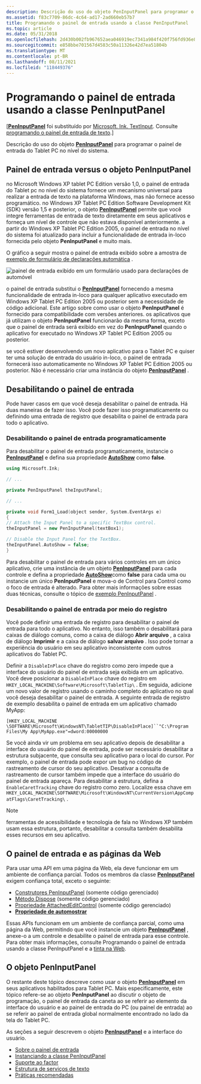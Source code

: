 ```yaml
---
description: Descrição do uso do objeto PenInputPanel para programar o painel de entrada do Tablet PC no nível do sistema.
ms.assetid: f83c7709-86dc-4c64-ad17-2ad660eb57b7
title: Programando o painel de entrada usando a classe PenInputPanel
ms.topic: article
ms.date: 05/31/2018
ms.openlocfilehash: 2d430b002fb967652aea046919ec7341a984f420f756fd936e8c68dbfce8c055
ms.sourcegitcommit: e858bbe701567d4583c50a11326e42d7ea51804b
ms.translationtype: MT
ms.contentlocale: pt-BR
ms.lasthandoff: 08/11/2021
ms.locfileid: "118449376"
---
```

# <a name="programming-the-input-panel-using-the-peninputpanel-class"></a>Programando o painel de entrada usando a classe PenInputPanel

\[[**PenInputPanel**](peninputpanel-class.md) foi substituído por [Microsoft. Ink. TextInput](/previous-versions/ms581554(v=vs.100)). Consulte [programando o painel de entrada de texto](programming-the-text-input-panel.md).\]

Descrição do uso do objeto [**PenInputPanel**](peninputpanel-class.md) para programar o painel de entrada do Tablet PC no nível do sistema.

## <a name="input-panel-vs-the-peninputpanel-object"></a>Painel de entrada versus o objeto PenInputPanel

no Microsoft Windows XP tablet PC Edition versão 1,0, o painel de entrada do Tablet pc no nível do sistema fornece um mecanismo universal para realizar a entrada de texto na plataforma Windows, mas não fornece acesso programático. no Windows XP Tablet PC Edition Software Development Kit (SDK) versão 1,5 e posterior, o objeto [**PenInputPanel**](peninputpanel-class.md) permite que você integre ferramentas de entrada de texto diretamente em seus aplicativos e forneça um nível de controle que não estava disponível anteriormente. a partir do Windows XP Tablet PC Edition 2005, o painel de entrada no nível do sistema foi atualizado para incluir a funcionalidade de entrada in-loco fornecida pelo objeto **PenInputPanel** e muito mais.

O gráfico a seguir mostra o painel de entrada exibido sobre a amostra de [exemplo de formulário de declarações automática](auto-claims-form-sample.md) .

![painel de entrada exibido em um formulário usado para declarações de automóvel](images/36eaa36b-1b0c-4363-96fa-092f70663ffa.jpg)

o painel de entrada substitui o [**PenInputPanel**](peninputpanel-class.md) fornecendo a mesma funcionalidade de entrada in-loco para qualquer aplicativo executado em Windows XP Tablet PC Edition 2005 ou posterior sem a necessidade de código adicional. Este artigo sobre como usar o objeto **PenInputPanel** é fornecido para compatibilidade com versões anteriores. os aplicativos que já utilizam o objeto **PenInputPanel** funcionarão da mesma forma, exceto que o painel de entrada será exibido em vez do **PenInputPanel** quando o aplicativo for executado no Windows XP Tablet PC Edition 2005 ou posterior.

se você estiver desenvolvendo um novo aplicativo para o Tablet PC e quiser ter uma solução de entrada do usuário in-loco, o painel de entrada fornecerá isso automaticamente no Windows XP Tablet PC Edition 2005 ou posterior. Não é necessário criar uma instância do objeto [**PenInputPanel**](peninputpanel-class.md) .

## <a name="disabling-the-input-panel"></a>Desabilitando o painel de entrada

Pode haver casos em que você deseja desabilitar o painel de entrada. Há duas maneiras de fazer isso. Você pode fazer isso programaticamente ou definindo uma entrada de registro que desabilita o painel de entrada para todo o aplicativo.

### <a name="disabling-input-panel-programmatically"></a>Desabilitando o painel de entrada programaticamente

Para desabilitar o painel de entrada programaticamente, instancie o [**PenInputPanel**](peninputpanel-class.md) e defina sua propriedade [**AutoShow**](/windows/win32/api/peninputpanel/nf-peninputpanel-ipeninputpanel-get_autoshow) como **false**.


```C++
using Microsoft.Ink;

// ...

private PenInputPanel theInputPanel;

// ...

private void Form1_Load(object sender, System.EventArgs e)
{
// Attach the Input Panel to a specific TextBox control.
theInputPanel = new PenInputPanel(textBox1);

// Disable the Input Panel for the TextBox.
theInputPanel.AutoShow = false;
}
```



Para desabilitar o painel de entrada para vários controles em um único aplicativo, crie uma instância de um objeto [**PenInputPanel**](peninputpanel-class.md) para cada controle e defina a propriedade [**AutoShow**](/windows/win32/api/peninputpanel/nf-peninputpanel-ipeninputpanel-get_autoshow)como **false** para cada uma ou instancie um único **PenInputPanel** e mova-o de Control para Control como o foco de entrada é alterado. Para obter mais informações sobre essas duas técnicas, consulte o tópico de [exemplo PenInputPanel](peninputpanel-sample.md) .

### <a name="disabling-input-panel-through-the-registry"></a>Desabilitando o painel de entrada por meio do registro

Você pode definir uma entrada de registro para desabilitar o painel de entrada para todo o aplicativo. No entanto, isso também o desabilitará para caixas de diálogo comuns, como a caixa de diálogo **Abrir arquivo** , a caixa de diálogo **Imprimir** e a caixa de diálogo **salvar arquivo** . Isso pode tornar a experiência do usuário em seu aplicativo inconsistente com outros aplicativos do Tablet PC.

Definir a `DisableInPlace` chave do registro como zero impede que a interface do usuário do painel de entrada seja exibida em um aplicativo. Você deve posicionar a `DisableInPlace` chave do registro em `HKEY_LOCAL_MACHINE\Software\Microsoft\TabletTip\` . Em seguida, adicione um novo valor de registro usando o caminho completo do aplicativo no qual você deseja desabilitar o painel de entrada. A seguinte entrada de registro de exemplo desabilita o painel de entrada em um aplicativo chamado MyApp:

`[HKEY_LOCAL_MACHINE \SOFTWARE\Microsoft\WindowsNT\TabletTIP\DisableInPlace]``"C:\Program Files\My App\MyApp.exe"=dword:00000000`

Se você ainda vir um problema em seu aplicativo depois de desabilitar a interface do usuário do painel de entrada, pode ser necessário desabilitar a estrutura subjacente, que consulta seu aplicativo para o local do cursor. Por exemplo, o painel de entrada pode expor um bug no código de rastreamento de cursor do seu aplicativo. Desativar a consulta de rastreamento de cursor também impede que a interface do usuário do painel de entrada apareça. Para desabilitar a estrutura, defina a `EnableCaretTracking` chave do registro como zero. Localize essa chave em `HKEY_LOCAL_MACHINE\SOFTWARE\Microsoft\WindowsNT\CurrentVersion\AppCompatFlags\CaretTracking\` .

> [!Note]  
> ferramentas de acessibilidade e tecnologia de fala no Windows XP também usam essa estrutura, portanto, desabilitar a consulta também desabilita esses recursos em seu aplicativo.

 

## <a name="the-input-panel-and-web-pages"></a>O painel de entrada e as páginas da Web

Para usar uma API em uma página da Web, ela deve funcionar em um ambiente de confiança parcial. Todos os membros da classe [**PenInputPanel**](peninputpanel-class.md) exigem confiança total, exceto o seguinte:

-   [Construtores PenInputPanel](/previous-versions/dotnet/netframework-3.5/ms571341(v=vs.90)) (somente código gerenciado)
-   [Método Dispose](/previous-versions/dotnet/netframework-3.5/ms571343(v=vs.90)) (somente código gerenciado)
-   [Propriedade AttachedEditControl](/previous-versions/ms582239(v=vs.100)) (somente código gerenciado)
-   [**Propriedade de automostrar**](/windows/win32/api/peninputpanel/nf-peninputpanel-ipeninputpanel-get_autoshow)

Essas APIs funcionam em um ambiente de confiança parcial, como uma página da Web, permitindo que você instancie um objeto [**PenInputPanel**](peninputpanel-class.md) , anexe-o a um controle e desabilite o painel de entrada para esse controle. Para obter mais informações, consulte Programando o painel de entrada usando a classe PenInputPanel e a [tinta na Web](ink-on-the-web.md).

## <a name="the-peninputpanel-object"></a>O objeto PenInputPanel

O restante deste tópico descreve como usar o objeto [**PenInputPanel**](peninputpanel-class.md) em seus aplicativos habilitados para Tablet PC. Mais especificamente, este tópico refere-se ao objeto **PenInputPanel** ao discutir o objeto de programação, o painel de entrada da caneta ao se referir ao elemento da interface do usuário e ao painel de entrada do PC (ou painel de entrada) ao se referir ao painel de entrada global normalmente encontrado no lado da tela do Tablet PC.

As seções a seguir descrevem o objeto [**PenInputPanel**](peninputpanel-class.md) e a interface do usuário.

-   [Sobre o painel de entrada](about-the-input-panel.md)
-   [Instanciando a classe PenInputPanel](instantiating-the-peninputpanel-class.md)
-   [Suporte ao factor](factoid-support.md)
-   [Estrutura de serviços de texto](text-services-framework.md)
-   [Práticas recomendadas](best-practices.md)

 

 
